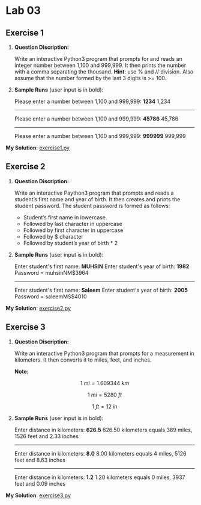 # Lab 03

## Exercise 1

1. **Question Discription:**

    Write an interactive Python3 program that prompts for and reads an integer number between 1,100 and 999,999. It then prints the number with a comma separating the thousand.
    **Hint**: use % and // division.  Also assume that the number formed by the last 3 digits is >= 100.

2. **Sample Runs** (user input is in bold):

    Please enter a number between 1,100 and 999,999: **1234**
    1,234

    ---
    Please enter a number between 1,100 and 999,999:  **45786**
    45,786

    ---
    Please enter a number between 1,100 and 999,999: **999999**
    999,999

**My Solution**: [exercise1.py](exercise1.py)

## Exercise 2

1. **Question Discription:**

    Write an interactive Paython3 program that prompts and reads a student’s first name and year of birth. It then creates and prints the student password. The student password is formed as follows:

   - Student’s first name in lowercase.
   - Followed by last character in uppercase
   - Followed by first character in uppercase
   - Followed by $ character
   - Followed by student’s year of birth * 2

2. **Sample Runs** (user input is in bold):

    Enter student's first name: **MUHSIN**
    Enter student's year of birth: **1982**
    Password = muhsinNM$3964

    ---
    Enter student's first name: **Saleem**
    Enter student's year of birth: **2005**
    Password = saleemMS$4010

**My Solution**: [exercise2.py](exercise2.py)

## Exercise 3

1. **Question Discription:**

    Write an interactive Python3 program that prompts for a measurement in kilometers. It then converts it to miles, feet, and inches.

    **Note:**

    $$1\ mi = 1.609344\ km$$

    $$1\ mi = 5280\ ft$$

    $$1\ ft = 12\ in$$

2. **Sample Runs** (user input is in bold):

    Enter distance in kilometers: **626.5**
    626.50 kilometers equals 389 miles, 1526 feet and 2.33 inches

    ---
    Enter distance in kilometers: **8.0**
    8.00 kilometers equals 4 miles, 5126 feet and 8.63 inches

    ---
    Enter distance in kilometers: **1.2**
    1.20 kilometers equals 0 miles, 3937 feet and 0.09 inches

**My Solution**: [exercise3.py](exercise3.py)
